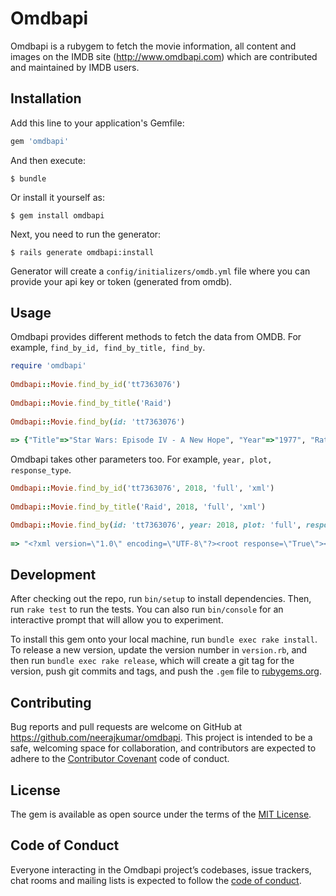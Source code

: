 # Omdbapi

Omdbapi is a rubygem to fetch the movie information, all content and images on the IMDB site (http://www.omdbapi.com) which are contributed and maintained by IMDB users.

## Installation

Add this line to your application's Gemfile:

```ruby
gem 'omdbapi'
```

And then execute:

    $ bundle

Or install it yourself as:

    $ gem install omdbapi
    
Next, you need to run the generator:

    $ rails generate omdbapi:install
    
Generator will create a ```config/initializers/omdb.yml``` file where you can provide your api key or token (generated from omdb).     

## Usage

Omdbapi provides different methods to fetch the data from OMDB. For example, ```find_by_id, find_by_title, find_by```.

```ruby
require 'omdbapi'
    
Omdbapi::Movie.find_by_id('tt7363076')
   
Omdbapi::Movie.find_by_title('Raid')
    
Omdbapi::Movie.find_by(id: 'tt7363076')
    
=> {"Title"=>"Star Wars: Episode IV - A New Hope", "Year"=>"1977", "Rated"=> ...
```
    
Omdbapi takes other parameters too. For example, ```year, plot, response_type```.
    
```ruby
Omdbapi::Movie.find_by_id('tt7363076', 2018, 'full', 'xml')
    
Omdbapi::Movie.find_by_title('Raid', 2018, 'full', 'xml')

Omdbapi::Movie.find_by(id: 'tt7363076', year: 2018, plot: 'full', response_type: 'xml')
    
=> "<?xml version=\"1.0\" encoding=\"UTF-8\"?><root response=\"True\"><movie title=\..."
```

## Development

After checking out the repo, run `bin/setup` to install dependencies. Then, run `rake test` to run the tests. You can also run `bin/console` for an interactive prompt that will allow you to experiment.

To install this gem onto your local machine, run `bundle exec rake install`. To release a new version, update the version number in `version.rb`, and then run `bundle exec rake release`, which will create a git tag for the version, push git commits and tags, and push the `.gem` file to [rubygems.org](https://rubygems.org).

## Contributing

Bug reports and pull requests are welcome on GitHub at https://github.com/neerajkumar/omdbapi. This project is intended to be a safe, welcoming space for collaboration, and contributors are expected to adhere to the [Contributor Covenant](http://contributor-covenant.org) code of conduct.

## License

The gem is available as open source under the terms of the [MIT License](https://opensource.org/licenses/MIT).

## Code of Conduct

Everyone interacting in the Omdbapi project’s codebases, issue trackers, chat rooms and mailing lists is expected to follow the [code of conduct](https://github.com/neerajkumar/omdbapi/blob/master/CODE_OF_CONDUCT.md).
